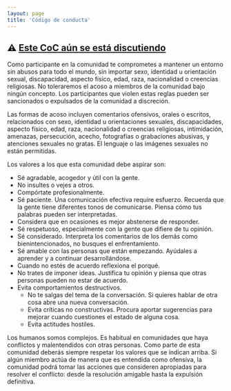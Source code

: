 ```yaml
---
layout: page
title: 'Código de conducta'
---
```


## ⚠️ [Este CoC aún se está discutiendo](https://github.com/Frontaneria/frontaneria.github.io/issues/4)

Como participante en la comunidad te comprometes a mantener un entorno sin abusos para todo el mundo, sin importar sexo, identidad u orientación sexual, discapacidad, aspecto físico, edad, raza, nacionalidad o creencias religiosas. No toleraremos el acoso a miembros de la comunidad bajo ningún concepto. Los participantes que violen estas reglas pueden ser sancionados o expulsados de la comunidad a discreción.

Las formas de acoso incluyen comentarios ofensivos, orales o escritos, relacionados con sexo, identidad u orientaciones sexuales, discapacidades, aspecto físico, edad, raza, nacionalidad o creencias religiosas, intimidación, amenazas, persecución, acecho, fotografías o grabaciones abusivas, y atenciones sexuales no gratas. El lenguaje o las imágenes sexuales no están permitidas.

Los valores a los que esta comunidad debe aspirar son:

- Sé agradable, acogedor y útil con la gente.
- No insultes o vejes a otros.
- Compórtate profesionalmente.
- Sé paciente. Una comunicación efectiva require esfuerzo. Recuerda que la gente tiene diferentes tonos de comunicarse. Piensa cómo tus palabras pueden ser interpretadas.
- Considera que en ocasiones es mejor abstenerse de responder.
- Sé respetuoso, especialmente con la gente que difiere de tu opinión.
- Sé considerado. Interpreta los comentarios de los demás como bienintencionados, no busques el enfrentamiento.
- Sé amable con las personas que están empezando. Ayúdales a aprender y a continuar desarrollándose.
- Cuando no estés de acuerdo reflexiona el porqué.
- No trates de imponer ideas. Justifica tu opinión y piensa que otras personas pueden no estar de acuerdo.
- Evita comportamientos destructivos.
  - No te salgas del tema de la conversación. Si quieres hablar de otra cosa abre una nueva conversación.
  - Evita críticas no constructivas. Procura aportar sugerencias para mejorar cuando cuestiones el estado de alguna cosa.
  - Evita actitudes hostiles.

Los humanos somos complejos. Es habitual en comunidades que haya conflictos y malentendidos con otras personas. Como parte de esta comunidad deberás siempre respetar los valores que se indican arriba. Si algún miembro actúa de manera que es entendida como ofensiva, la comunidad podrá tomar las acciones que consideren apropiadas para resolver el conflicto: desde la resolución amigable hasta la expulsión definitiva.